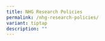 ```yaml
---
title: NHG Research Policies
permalink: /nhg-research-policies/
variant: tiptap
description: ""
---
```

